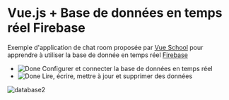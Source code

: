 # Vue.js + Base de données en temps réel Firebase

Exemple d'application de chat room proposée par [Vue School](https://vueschool.io/courses/vuejs-firebase-realtime-database) pour apprendre à utiliser la base de donnée en temps réel [Firebase](https://firebase.google.com/docs/database/?gclid=CjwKCAiAws7uBRAkEiwAMlbZjvhl1u4IIkfkrc9VjHeLXdKD1lFwarv4ENKnOKcJwvKoDrVLsxuIjBoCyGEQAvD_BwE)

[done]: https://user-images.githubusercontent.com/29199184/32275438-8385f5c0-bf0b-11e7-9406-42265f71e2bd.png "Done"

- ![Done][Done] Configurer et connecter la base de données en temps réel
- ![Done][Done] Lire, écrire, mettre à jour et supprimer des données

![database2](https://user-images.githubusercontent.com/44428775/69147099-8a1fbd80-0ad1-11ea-8fed-d3c80fee7172.gif)
